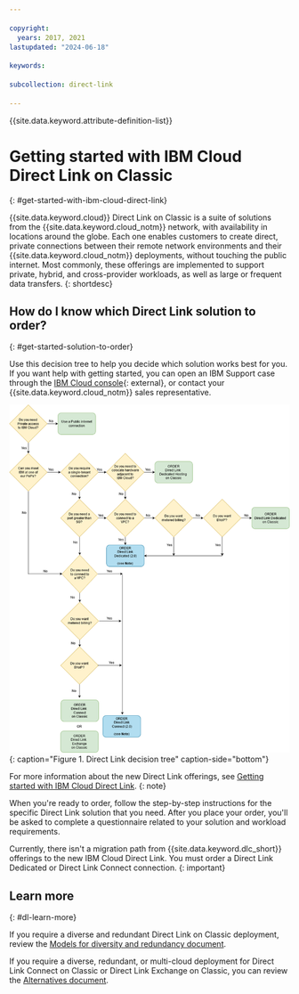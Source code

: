```yaml
---

copyright:
  years: 2017, 2021
lastupdated: "2024-06-18"

keywords:

subcollection: direct-link

---
```


{{site.data.keyword.attribute-definition-list}}

# Getting started with IBM Cloud Direct Link on Classic
{: #get-started-with-ibm-cloud-direct-link}

{{site.data.keyword.cloud}} Direct Link on Classic is a suite of solutions from the {{site.data.keyword.cloud_notm}} network, with availability in locations around the globe. Each one enables customers to create direct, private connections between their remote network environments and their {{site.data.keyword.cloud_notm}} deployments, without touching the public internet. Most commonly, these offerings are implemented to support private, hybrid, and cross-provider workloads, as well as large or frequent data transfers.
{: shortdesc}

## How do I know which Direct Link solution to order?
{: #get-started-solution-to-order}

Use this decision tree to help you decide which solution works best for you. If you want help with getting started, you can open an IBM Support case through the [IBM Cloud console](/unifiedsupport/cases/add){: external}, or contact your {{site.data.keyword.cloud_notm}} sales representative.

![direct-link-decision-tree](/images/flow.png){: caption="Figure 1. Direct Link decision tree" caption-side="bottom"}

For more information about the new Direct Link offerings, see [Getting started with IBM Cloud Direct Link](/docs/dl?topic=dl-get-started-with-ibm-cloud-dl).
{: note}

When you're ready to order, follow the step-by-step instructions for the specific Direct Link solution that you need. After you place your order, you'll be asked to complete a questionnaire related to your solution and workload requirements.

   Currently, there isn't a migration path from {{site.data.keyword.dlc_short}} offerings to the new IBM Cloud Direct Link. You must order a Direct Link Dedicated or Direct Link Connect connection.
   {: important}

## Learn more
{: #dl-learn-more}

If you require a diverse and redundant Direct Link on Classic deployment, review the [Models for diversity and redundancy document](/docs/direct-link?topic=direct-link-models-for-diversity-and-redundancy-in-direct-link).

If you require a diverse, redundant, or multi-cloud deployment for Direct Link Connect on Classic or Direct Link Exchange on Classic, you can review the [Alternatives document](/docs/direct-link?topic=direct-link-alternatives-for-your-ibm-cloud-direct-link-deployment).
